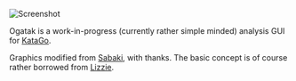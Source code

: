![Screenshot](https://user-images.githubusercontent.com/16438795/116780528-52ae9200-aa75-11eb-94e5-38a6c5d41204.png)

Ogatak is a work-in-progress (currently rather simple minded) analysis GUI for [KataGo](https://github.com/lightvector/KataGo).

Graphics modified from [Sabaki](https://github.com/SabakiHQ/Sabaki), with thanks. The basic concept is of course rather borrowed from [Lizzie](https://github.com/featurecat/lizzie).
